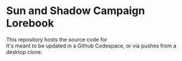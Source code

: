 # Sun and Shadow Campaign Lorebook  

This repository hosts the source code for   
It's meant to be updated in a Github Codespace, or via pushes from a desktop clone.

